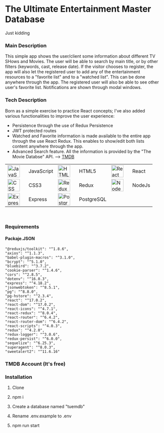 # The Ultimate Entertainment Master Database
Just kidding

### Main Description
This simple app shows the user/client some information about different TV SHows and Movies.
The user will be able to search by main title, or by other filters (keywords, cast, release date).
If the visitor chooses to register, the app will also let the registered user to add any of the entertainment resources to a "favorite list" and to a "watched list". This can be done anywhere through the app.
The registered user will also be able to see other user's favorite list.
Notifications are shown through modal windows.

### Tech Description
Born as a simple exercise to practice React concepts; I've also added various functionalities to improve the user experience:
 - Persistence through the use of Redux Persistence
 - JWT protected routes
 - Watched and Favorite information is made available to the entire app through the use React Redux. This enables to show/edit both lists content anywhere through the app.
 - Advanced Search feature.
 All the information is provided by the "The Movie Databse" API. --> [TMDB](https://www.themoviedb.org)

<table align="center">
<tr>
<td><img align="left" alt="JavaScript" width="40px" style="padding-right:10px;" src="https://cdn.jsdelivr.net/gh/devicons/devicon/icons/javascript/javascript-plain.svg" /></td>
<td>JavaScript</td>
<td><img align="left" alt="HTML" width="40px" style="padding-right:10px;" src="https://cdn.jsdelivr.net/gh/devicons/devicon/icons/html5/html5-plain.svg" /></td>
<td>HTML5</td>
<td><img align="left" alt="React" width="40px" style="padding-right:10px;" src="https://cdn.jsdelivr.net/gh/devicons/devicon/icons/react/react-original.svg" /></td>
<td>React</td>
</tr>
<tr>
<td><img align="left" alt="CSS" width="40px" style="padding-right:10px;" src="https://cdn.jsdelivr.net/gh/devicons/devicon/icons/css3/css3-plain.svg" /></td>
<td>CSS3</td>
<td><img align="left" alt="Redux" width="40px" style="padding-right:10px;" src="https://cdn.jsdelivr.net/gh/devicons/devicon/icons/redux/redux-original.svg" /></td>
<td>Redux</td>
<td><img align="left" alt="NodeJS" width="40px" style="padding-right:10px;" src="https://cdn.jsdelivr.net/gh/devicons/devicon/icons/nodejs/nodejs-original.svg" /></td>
<td>NodeJs</td>
</tr>
<tr>
<td><img align="left" alt="Express" width="40px" style="padding-right:10px;" src="https://user-images.githubusercontent.com/99204877/207951864-61d16bf3-b546-42ea-87ba-aa69c4ced3c2.jpg" /></td>
<td>Express</td>
<td><img align="left" alt="PostgresSQL" width="40px" style="padding-right:10px;" src="https://cdn.jsdelivr.net/gh/devicons/devicon/icons/postgresql/postgresql-original.svg" /></td>
<td>PostgreSQL</td>
</tr>
</table>

<br />

### Requirements

#### Packaje.JSON
    "@reduxjs/toolkit": "^1.8.6",
    "axios": "^1.1.3",
    "babel-plugin-macros": "^3.1.0",
    "bcrypt": "^5.1.0",
    "bluebird": "^3.7.2",
    "cookie-parser": "^1.4.6",
    "cors": "^2.8.5",
    "dotenv": "^16.0.3",
    "express": "^4.18.2",
    "jsonwebtoken": "^8.5.1",
    "pg": "^8.8.0",
    "pg-hstore": "^2.3.4",
    "react": "^17.0.2",
    "react-dom": "^17.0.2",
    "react-icons": "^4.7.1",
    "react-redux": "^8.0.4",
    "react-router": "^6.4.2",
    "react-router-dom": "^6.4.2",
    "react-scripts": "^4.0.3",
    "redux": "^4.2.0",
    "redux-logger": "^3.0.6",
    "redux-persist": "^6.0.0",
    "sequelize": "^6.25.3",
    "superagent": "^8.0.3",
    "sweetalert2": "^11.6.16"

### TMDB Account (It's free)


### Installation

1. Clone

2. npm i

3. Create a database named "tuemdb"

4. Rename .env.example to .env

5. npm run start
